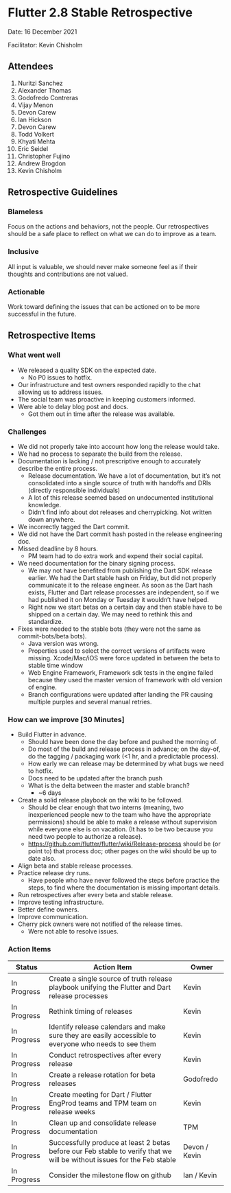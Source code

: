 # Flutter 2.8 Stable Retrospective
Date: 16 December 2021

Facilitator: Kevin Chisholm
## Attendees
1. Nuritzi Sanchez
1. Alexander Thomas
1. Godofredo Contreras
1. Vijay Menon
1. Devon Carew
1. Ian Hickson
1. Devon Carew
1. Todd Volkert
1. Khyati Mehta
1. Eric Seidel
1. Christopher Fujino
1. Andrew Brogdon
1. Kevin Chisholm


## Retrospective Guidelines
### Blameless
Focus on the actions and behaviors, not the people.  Our retrospectives should be a safe place to reflect on what we can do to improve as a team.
### Inclusive
All input is valuable, we should never make someone feel as if their thoughts and contributions are not valued.
### Actionable
Work toward defining the issues that can be actioned on to be more successful in the future.
## Retrospective Items
### What went well
* We released a quality SDK on the expected date.
  * No P0 issues to hotfix.
* Our infrastructure and test owners responded rapidly to the chat allowing us to address issues.
* The social team was proactive in keeping customers informed.
* Were able to delay blog post and docs.
  * Got them out in time after the release was available.
### Challenges
* We did not properly take into account how long the release would take.
* We had no process to separate the build from the release.
* Documentation is lacking / not prescriptive enough to accurately describe the entire process.
  * Release documentation. We have a lot of documentation, but it’s not consolidated into a single source of truth with handoffs and DRIs (directly responsible individuals)
  * A lot of this release seemed based on undocumented institutional knowledge.
  * Didn’t find info about dot releases and cherrypicking. Not written down anywhere.
* We incorrectly tagged the Dart commit.
* We did not have the Dart commit hash posted in the release engineering doc.
* Missed deadline by 8 hours.
  * PM team had to do extra work and expend their social capital.
* We need documentation for the binary signing process.
  * We may not have benefited from publishing the Dart SDK release earlier. We had the Dart stable hash on Friday, but did not properly communicate it to the release engineer. As soon as the Dart hash exists, Flutter and Dart release processes are independent, so if we had published it on Monday or Tuesday it wouldn’t have helped.
  * Right now we start betas on a certain day and then stable have to be shipped on a certain day. We may need to rethink this and standardize.
* Fixes were needed to the stable bots (they were not the same as commit-bots/beta bots).
  * Java version was wrong.
  * Properties used to select the correct versions of artifacts were missing.
Xcode/Mac/iOS were force updated in between the beta to stable time window
  * Web Engine Framework, Framework sdk tests in the engine failed because they used the master version of framework with old version of engine.
  * Branch configurations were updated after landing the PR causing multiple purples and several manual retries.

### How can we improve [30 Minutes]
* Build Flutter in advance.
  * Should have been done the day before and pushed the morning of.
  * Do most of the build and release process in advance; on the day-of, do the tagging / packaging work (<1 hr, and a predictable process).
  * How early we can release may be determined by what bugs we need to hotfix.
  * Docs need to be updated after the branch push
  * What is the delta between the master and stable branch?
    * ~6 days
* Create a solid release playbook on the wiki to be followed.
  * Should be clear enough that two interns (meaning, two inexperienced people new to the team who have the appropriate permissions) should be able to make a release without supervision while everyone else is on vacation. (It has to be two because you need two people to authorize a release).
  * https://github.com/flutter/flutter/wiki/Release-process should be (or point to) that process doc; other pages on the wiki should be up to date also.
* Align beta and stable release processes.
* Practice release dry runs.
  * Have people who have never followed the steps before practice the steps, to find where the documentation is missing important details.
* Run retrospectives after every beta and stable release.
* Improve testing infrastructure.
* Better define owners.
* Improve communication.
* Cherry pick owners were not notified of the release times.
  * Were not able to resolve issues.
### Action Items

| Status | Action Item | Owner |
|--------|-------------|-------|
| In Progress | Create a single source of truth release playbook unifying the Flutter and Dart release processes | Kevin |
| In Progress | Rethink timing of releases | Kevin |
| In Progress | Identify release calendars and make sure they are easily accessible to everyone who needs to see them | Kevin |
| In Progress | Conduct retrospectives after every release | Kevin |
| In Progress | Create a release rotation for beta releases | Godofredo |
| In Progress | Create meeting for Dart / Flutter EngProd teams and TPM team on release weeks | Kevin |
| In Progress | Clean up and consolidate release documentation | TPM |
| In Progress | Successfully produce at least 2 betas before our Feb stable to verify that we will be without issues for the Feb stable | Devon / Kevin |
| In Progress | Consider the milestone flow on github | Ian / Kevin |
